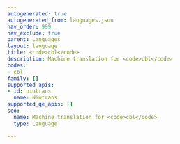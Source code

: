 ```yaml
---
autogenerated: true
autogenerated_from: languages.json
nav_order: 999
nav_exclude: true
parent: Languages
layout: language
title: <code>cbl</code>
description: Machine translation for <code>cbl</code>
codes:
- cbl
family: []
supported_apis:
- id: niutrans
  name: Niutrans
supported_qe_apis: []
seo:
  name: Machine translation for <code>cbl</code>
  type: Language

---
```


